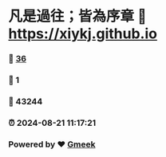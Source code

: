 # 凡是過往；皆為序章 :link: https://xiykj.github.io 
### :page_facing_up: [36](https://xiykj.github.io/tag.html) 
### :speech_balloon: 1 
### :hibiscus: 43244 
### :alarm_clock: 2024-08-21 11:17:21 
### Powered by :heart: [Gmeek](https://github.com/Meekdai/Gmeek)
